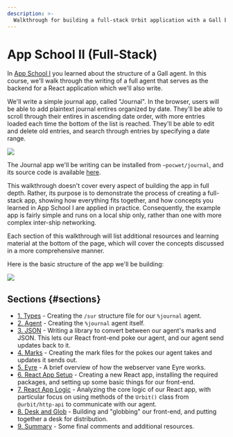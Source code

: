 ```yaml
---
description: >-
  Walkthrough for building a full-stack Urbit application with a Gall backend and React frontend, demonstrating how to create complete web applications on Urbit.
---
```


# App School II (Full-Stack)

In [App School I](../app-school) you learned about the structure of a Gall agent. In this course, we'll walk through the writing of a full agent that serves as the backend for a React application which we'll also write.

We'll write a simple journal app, called "Journal". In the browser, users will be able to add plaintext journal entires organized by date. They'll be able to scroll through their entires in ascending date order, with more entries loaded each time the bottom of the list is reached. They'll be able to edit and delete old entries, and search through entries by specifying a date range.

![](https://media.urbit.org/guides/core/app-school-full-stack-guide/entries.png)

The Journal app we'll be writing can be installed from `~pocwet/journal`, and its source code is available [here](https://github.com/urbit/docs-examples/tree/main/journal-app).

This walkthrough doesn't cover every aspect of building the app in full depth. Rather, its purpose is to demonstrate the process of creating a full-stack app, showing how everything fits together, and how concepts you learned in App School I are applied in practice. Consequently, the example app is fairly simple and runs on a local ship only, rather than one with more complex inter-ship networking.

Each section of this walkthrough will list additional resources and learning material at the bottom of the page, which will cover the concepts discussed in a more comprehensive manner.

Here is the basic structure of the app we'll be building:

![](https://media.urbit.org/guides/core/app-school-full-stack-guide/journal-app-diagram.svg)

## Sections {#sections}

- [1. Types](./1-types.md) - Creating the `/sur` structure file for our `%journal` agent.
- [2. Agent](./2-agent.md) - Creating the `%journal` agent itself.
- [3. JSON](./3-json.md) - Writing a library to convert between our agent's marks and JSON. This lets our React front-end poke our agent, and our agent send updates back to it.
- [4. Marks](./4-marks.md) - Creating the mark files for the pokes our agent takes and updates it sends out.
- [5. Eyre](./5-eyre.md) - A brief overview of how the webserver vane Eyre works.
- [6. React App Setup](./6-react-setup.md) - Creating a new React app, installing the required packages, and setting up some basic things for our front-end.
- [7. React App Logic](./7-app-logic.md) - Analyzing the core logic of our React app, with particular focus on using methods of the `Urbit()` class from `@urbit/http-api` to communicate with our agent.
- [8. Desk and Glob](./8-desk.md) - Building and "globbing" our front-end, and putting together a desk for distribution.
- [9. Summary](./9-final.md) - Some final comments and additional resources.

